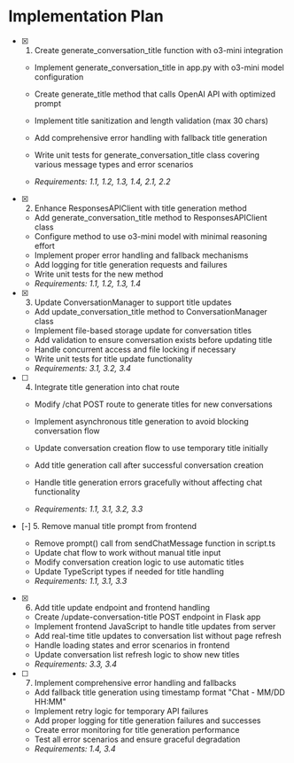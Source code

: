 # Implementation Plan

- [x] 1. Create generate_conversation_title function with o3-mini integration



  - Implement generate_conversation_title in app.py with o3-mini model configuration
  - Create generate_title method that calls OpenAI API with optimized prompt
  - Implement title sanitization and length validation (max 30 chars)
  - Add comprehensive error handling with fallback title generation
  - Write unit tests for generate_conversation_title class covering various message types and error scenarios



  - _Requirements: 1.1, 1.2, 1.3, 1.4, 2.1, 2.2_

- [x] 2. Enhance ResponsesAPIClient with title generation method

  - Add generate_conversation_title method to ResponsesAPIClient class
  - Configure method to use o3-mini model with minimal reasoning effort
  - Implement proper error handling and fallback mechanisms
  - Add logging for title generation requests and failures
  - Write unit tests for the new method
  - _Requirements: 1.1, 1.2, 1.3, 1.4_

- [x] 3. Update ConversationManager to support title updates



  - Add update_conversation_title method to ConversationManager class
  - Implement file-based storage update for conversation titles
  - Add validation to ensure conversation exists before updating title
  - Handle concurrent access and file locking if necessary
  - Write unit tests for title update functionality
  - _Requirements: 3.1, 3.2, 3.4_




- [ ] 4. Integrate title generation into chat route
  - Modify /chat POST route to generate titles for new conversations
  - Implement asynchronous title generation to avoid blocking conversation flow
  - Update conversation creation flow to use temporary title initially



  - Add title generation call after successful conversation creation
  - Handle title generation errors gracefully without affecting chat functionality
  - _Requirements: 1.1, 3.1, 3.2, 3.3_

- [-] 5. Remove manual title prompt from frontend

  - Remove prompt() call from sendChatMessage function in script.ts
  - Update chat flow to work without manual title input
  - Modify conversation creation logic to use automatic titles
  - Update TypeScript types if needed for title handling
  - _Requirements: 1.1, 3.1, 3.3_

- [x] 6. Add title update endpoint and frontend handling


  - Create /update-conversation-title POST endpoint in Flask app
  - Implement frontend JavaScript to handle title updates from server
  - Add real-time title updates to conversation list without page refresh
  - Handle loading states and error scenarios in frontend
  - Update conversation list refresh logic to show new titles
  - _Requirements: 3.3, 3.4_

- [ ] 7. Implement comprehensive error handling and fallbacks
  - Add fallback title generation using timestamp format "Chat - MM/DD HH:MM"
  - Implement retry logic for temporary API failures
  - Add proper logging for title generation failures and successes
  - Create error monitoring for title generation performance
  - Test all error scenarios and ensure graceful degradation
  - _Requirements: 1.4, 3.4_